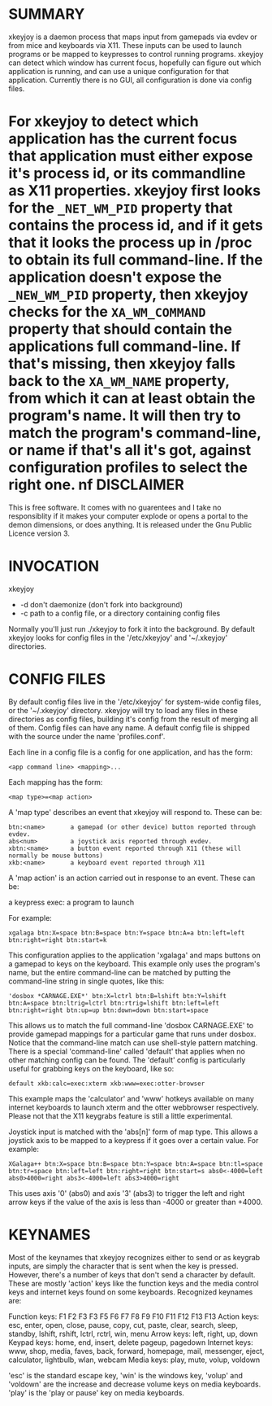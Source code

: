 SUMMARY
=======

xkeyjoy is a daemon process that maps input from gamepads via evdev or from mice and keyboards via X11. These inputs can be used to launch programs or be mapped to keypresses to control running programs. xkeyjoy can detect which window has current focus, hopefully can figure out which application is running, and can use a unique configuration for that application. Currently there is no GUI, all configuration is done via config files.

For xkeyjoy to detect which application has the current focus that application must either expose it's process id, or its commandline as X11 properties. xkeyjoy first looks for the `_NET_WM_PID` property that contains the process id, and if it gets that it looks the process up in /proc to obtain its full command-line. If the application doesn't expose the `_NEW_WM_PID` property, then xkeyjoy checks for the `XA_WM_COMMAND` property that should contain the applications full command-line. If that's missing, then xkeyjoy falls back to the `XA_WM_NAME` property, from which it can at least obtain the program's name. It will then try to match the program's command-line, or name if that's all it's got, against configuration profiles to select the right one.
nf
DISCLAIMER
==========

This is free software. It comes with no guarentees and I take no responsiblity if it makes your computer explode or opens a portal to the demon dimensions, or does anything. It is released under the Gnu Public Licence version 3.


INVOCATION
==========

xkeyjoy <options>

*  -d           don't daemonize (don't fork into background)
*  -c <path>    path to a config file, or a directory containing config files

Normally you'll just run ./xkeyjoy to fork it into the background. By default xkeyjoy looks for config files in the '/etc/xkeyjoy' and '~/.xkeyjoy' directories.


CONFIG FILES
============

By default config files live in the '/etc/xkeyjoy' for system-wide config files, or the '~/.xkeyjoy' directory. xkeyjoy will try to load any files in these directories as config files, building it's config from the result of merging all of them. Config files can have any name. A default config file is shipped with the source under the name 'profiles.conf'.

Each line in a config file is a config for one application, and has the form:

```
<app command line> <mapping>...
```

Each mapping has the form:

```
<map type>=<map action>
```

A 'map type' describes an event that xkeyjoy will respond to. These can be:

```
btn:<name>       a gamepad (or other device) button reported through evdev.
abs<num>         a joystick axis reported through evdev.
xbtn:<name>      a button event reported through X11 (these will normally be mouse buttons)
xkb:<name>       a keyboard event reported through X11
```

A 'map action' is an action carried out in response to an event. These can be:

<keyname>          a keypress
exec:<progname>    a program to launch

For example:

```
xgalaga btn:X=space btn:B=space btn:Y=space btn:A=a btn:left=left btn:right=right btn:start=k
```

This configuration applies to the application 'xgalaga' and maps buttons on a gamepad to keys on the keyboard. This example only uses the program's name, but the entire command-line can be matched by putting the command-line string in single quotes, like this:

```
'dosbox *CARNAGE.EXE*' btn:X=lctrl btn:B=lshift btn:Y=lshift btn:A=space btn:ltrig=lctrl btn:rtrig=lshift btn:left=left btn:right=right btn:up=up btn:down=down btn:start=space
```

This allows us to match the full command-line 'dosbox CARNAGE.EXE' to provide gamepad mappings for a particular game that runs under dosbox. Notice that the command-line match can use shell-style pattern matching. There is a special 'command-line' called 'default' that applies when no other matching config can be found. The 'default' config is particularly useful for grabbing keys on the keyboard, like so:

```
default xkb:calc=exec:xterm xkb:www=exec:otter-browser
```

This example maps the 'calculator' and 'www' hotkeys available on many internet keyboards to launch xterm and the otter webbrowser respectively. Please not that the X11 keygrabs feature is still a little experimental.


Joystick input is matched with the 'abs[n]' form of map type. This allows a joystick axis to be mapped to a keypress if it goes over a certain value. For example:

```
XGalaga++ btn:X=space btn:B=space btn:Y=space btn:A=space btn:tl=space btn:tr=space btn:left=left btn:right=right btn:start=s abs0<-4000=left abs0>4000=right abs3<-4000=left abs3>4000=right
```

This uses axis '0' (abs0) and axis '3' (abs3) to trigger the left and right arrow keys if the value of the axis is less than -4000 or greater than +4000. 



KEYNAMES
========

Most of the keynames that xkeyjoy recognizes either to send or as keygrab inputs, are simply the character that is sent when the key is pressed. However, there's a number of keys that don't send a character by default. These are mostly 'action' keys like the function keys and the media control keys and internet keys found on some keyboards. Recognized keynames are:

Function keys: F1 F2 F3 F3 F5 F6 F7 F8 F9 F10 F11 F12 F13 F13
Action keys: esc, enter, open, close, pause, copy, cut, paste, clear, search, sleep, standby, lshift, rshift, lctrl, rctrl, win, menu
Arrow keys: left, right, up, down
Keypad keys: home, end, insert, delete pageup, pagedown
Internet keys: www, shop, media, faves, back, forward, homepage, mail, messenger,  eject, calculator, lightbulb, wlan, webcam
Media keys: play, mute, volup, voldown

'esc' is the standard escape key, 'win' is the windows key, 'volup' and 'voldown' are the increase and decrease volume keys on media keyboards. 'play' is the 'play or pause' key on media keyboards.


